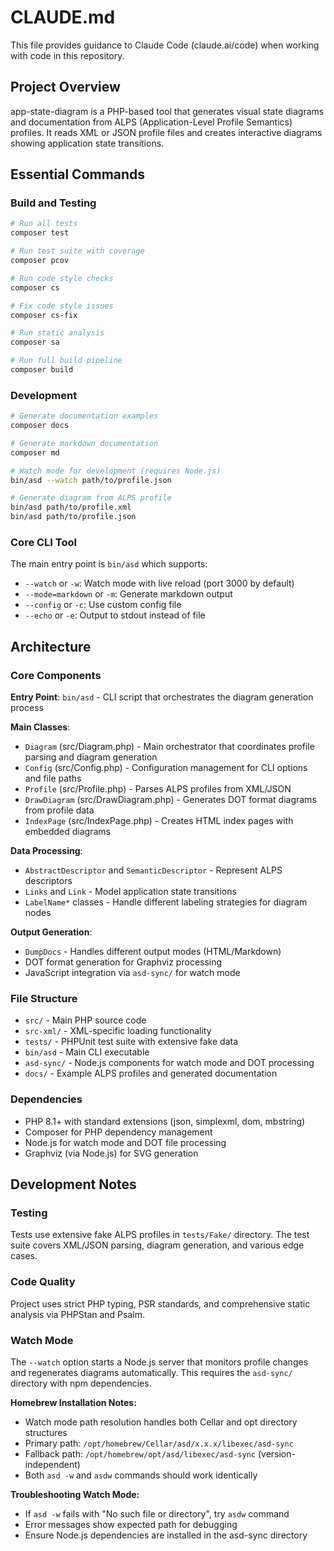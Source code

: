 # CLAUDE.md

This file provides guidance to Claude Code (claude.ai/code) when working with code in this repository.

## Project Overview

app-state-diagram is a PHP-based tool that generates visual state diagrams and documentation from ALPS (Application-Level Profile Semantics) profiles. It reads XML or JSON profile files and creates interactive diagrams showing application state transitions.

## Essential Commands

### Build and Testing
```bash
# Run all tests
composer test

# Run test suite with coverage
composer pcov

# Run code style checks
composer cs

# Fix code style issues
composer cs-fix

# Run static analysis
composer sa

# Run full build pipeline
composer build
```

### Development
```bash
# Generate documentation examples
composer docs

# Generate markdown documentation
composer md

# Watch mode for development (requires Node.js)
bin/asd --watch path/to/profile.json

# Generate diagram from ALPS profile
bin/asd path/to/profile.xml
bin/asd path/to/profile.json
```

### Core CLI Tool
The main entry point is `bin/asd` which supports:
- `--watch` or `-w`: Watch mode with live reload (port 3000 by default)
- `--mode=markdown` or `-m`: Generate markdown output
- `--config` or `-c`: Use custom config file
- `--echo` or `-e`: Output to stdout instead of file

## Architecture

### Core Components

**Entry Point**: `bin/asd` - CLI script that orchestrates the diagram generation process

**Main Classes**:
- `Diagram` (src/Diagram.php) - Main orchestrator that coordinates profile parsing and diagram generation
- `Config` (src/Config.php) - Configuration management for CLI options and file paths
- `Profile` (src/Profile.php) - Parses ALPS profiles from XML/JSON
- `DrawDiagram` (src/DrawDiagram.php) - Generates DOT format diagrams from profile data
- `IndexPage` (src/IndexPage.php) - Creates HTML index pages with embedded diagrams

**Data Processing**:
- `AbstractDescriptor` and `SemanticDescriptor` - Represent ALPS descriptors
- `Links` and `Link` - Model application state transitions
- `LabelName*` classes - Handle different labeling strategies for diagram nodes

**Output Generation**:
- `DumpDocs` - Handles different output modes (HTML/Markdown)
- DOT format generation for Graphviz processing
- JavaScript integration via `asd-sync/` for watch mode

### File Structure
- `src/` - Main PHP source code
- `src-xml/` - XML-specific loading functionality  
- `tests/` - PHPUnit test suite with extensive fake data
- `bin/asd` - Main CLI executable
- `asd-sync/` - Node.js components for watch mode and DOT processing
- `docs/` - Example ALPS profiles and generated documentation

### Dependencies
- PHP 8.1+ with standard extensions (json, simplexml, dom, mbstring)
- Composer for PHP dependency management
- Node.js for watch mode and DOT file processing
- Graphviz (via Node.js) for SVG generation

## Development Notes

### Testing
Tests use extensive fake ALPS profiles in `tests/Fake/` directory. The test suite covers XML/JSON parsing, diagram generation, and various edge cases.

### Code Quality
Project uses strict PHP typing, PSR standards, and comprehensive static analysis via PHPStan and Psalm.

### Watch Mode
The `--watch` option starts a Node.js server that monitors profile changes and regenerates diagrams automatically. This requires the `asd-sync/` directory with npm dependencies.

**Homebrew Installation Notes:**
- Watch mode path resolution handles both Cellar and opt directory structures
- Primary path: `/opt/homebrew/Cellar/asd/x.x.x/libexec/asd-sync`
- Fallback path: `/opt/homebrew/opt/asd/libexec/asd-sync` (version-independent)
- Both `asd -w` and `asdw` commands should work identically

**Troubleshooting Watch Mode:**
- If `asd -w` fails with "No such file or directory", try `asdw` command
- Error messages show expected path for debugging
- Ensure Node.js dependencies are installed in the asd-sync directory